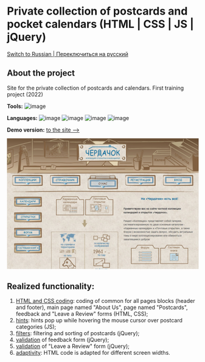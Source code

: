 # Private collection of postcards and pocket calendars (HTML | CSS | JS | jQuery)

[Switch to Russian | Переключиться на русский](./readme-ru.md)

## About the project
Site for the private collection of postcards and calendars. First training project (2022)

**Tools:** 
![image](https://img.shields.io/badge/VSCode-0078D4?style=for-the-badge&logo=visual%20studio%20code&logoColor=white "Visual Studio Code")

**Languages:** 
![image](https://img.shields.io/badge/HTML5-E34F26?style=for-the-badge&logo=html5&logoColor=white "HTML") 
![image](https://img.shields.io/badge/CSS3-1572B6?style=for-the-badge&logo=css3&logoColor=white "CSS") 
![image](https://img.shields.io/badge/JavaScript-323330?style=for-the-badge&logo=javascript&logoColor=F7DF1E "JS") 
![image](https://img.shields.io/badge/jQuery-0769AD?style=for-the-badge&logo=jquery&logoColor=white "jQuery") 

**Demo version:** [ to the site -->](https://the-all-spark.github.io/postcards-calendars-collection/) 

![screenshot](./img/main_page_screenshot.jpg "Скриншот главной страницы сайта")

## Realized functionality:
1. [HTML and CSS coding](#1---html-css): coding of common for all pages blocks (header and footer), main page named "About Us", page named "Postcards", feedback and "Leave a Review" forms (HTML, CSS);
2. [hints](#2---js): hints pop up while hovering the mouse cursor over postcard categories (JS);
3. [filters](#3---jquery): filtering and sorting of postcards (jQuery);
4. [validation](#b---feedback-form) of feedback form (jQuery);
5. [validation](#c---leave-review-form) of "Leave a Review" form (jQuery); 
6. [adaptivity](#4---adaptivity): HTML code is adapted for different screen widths.